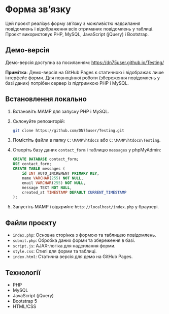# Форма зв’язку

Цей проєкт реалізує форму зв’язку з можливістю надсилання повідомлень і відображення всіх отриманих повідомлень у таблиці. Проєкт використовує PHP, MySQL, JavaScript (jQuery) і Bootstrap.

## Демо-версія

Демо-версія доступна за посиланням: https://dn75user.github.io/Testing/

**Примітка**: Демо-версія на GitHub Pages є статичною і відображає лише інтерфейс форми. Для повноцінної роботи (збереження повідомлень у базі даних) потрібен сервер із підтримкою PHP і MySQL.

## Встановлення локально

1. Встановіть MAMP для запуску PHP і MySQL.

2. Склонуйте репозиторій:

   ```bash
   git clone https://github.com/DN75user/Testing.git
   ```

3. Помістіть файли в папку `C:\MAMP\htdocs` або `C:\MAMP\htdocs\Testing`.

4. Створіть базу даних `contact_form` і таблицю `messages` у phpMyAdmin:

   ```sql
   CREATE DATABASE contact_form;
   USE contact_form;
   CREATE TABLE messages (
       id INT AUTO_INCREMENT PRIMARY KEY,
       name VARCHAR(255) NOT NULL,
       email VARCHAR(255) NOT NULL,
       message TEXT NOT NULL,
       created_at TIMESTAMP DEFAULT CURRENT_TIMESTAMP
   );
   ```

5. Запустіть MAMP і відкрийте `http://localhost/index.php` у браузері.

## Файли проєкту

- `index.php`: Основна сторінка з формою та таблицею повідомлень.
- `submit.php`: Обробка даних форми та збереження в базі.
- `script.js`: AJAX-логіка для надсилання форми.
- `style.css`: Стилі для форми та таблиці.
- `index.html`: Статична версія для демо на GitHub Pages.

## Технології

- PHP
- MySQL
- JavaScript (jQuery)
- Bootstrap 5
- HTML/CSS